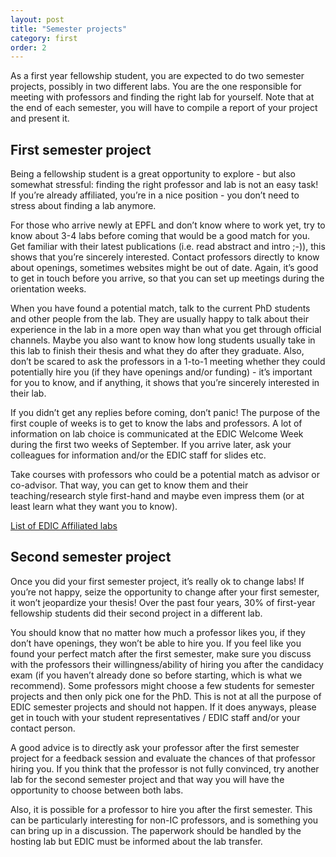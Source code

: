 ```yaml
---
layout: post
title: "Semester projects"
category: first
order: 2
---
```


As a first year fellowship student, you are expected to do two semester projects, possibly in two different labs. You are the one responsible for meeting with professors and finding the right lab for yourself. Note that at the end of each semester, you will have to compile a report of your project and present it.

## First semester project
Being a fellowship student is a great opportunity to explore - but also somewhat stressful: finding the right professor and lab is not an easy task! If you’re already affiliated, you’re in a nice position - you don’t need to stress about finding a lab anymore.

For those who arrive newly at EPFL and don’t know where to work yet, try to know about 3-4 labs before coming that would be a good match for you. Get familiar with their latest publications (i.e. read abstract and intro ;-)), this shows that you’re sincerely interested. Contact professors directly to know about openings, sometimes websites might be out of date. Again, it’s good to get in touch before you arrive, so that you can set up meetings during the orientation weeks.

When you have found a potential match, talk to the current PhD students and other people from the lab. They are usually happy to talk about their experience in the lab in a more open way than what you get through official channels. Maybe you also want to know how long students usually take in this lab to finish their thesis and what they do after they graduate. Also, don’t be scared to ask the professors in a 1-to-1 meeting whether they could potentially hire you (if they have openings and/or funding) - it’s important for you to know, and if anything, it shows that you’re sincerely interested in their lab.

If you didn’t get any replies before coming, don’t panic! The purpose of the first couple of weeks is to get to know the labs and professors. A lot of information on lab choice is communicated at the EDIC Welcome Week during the first two weeks of September. If you arrive later, ask your colleagues for information and/or the EDIC staff for slides etc.

Take courses with professors who could be a potential match as advisor or co-advisor. That way, you can get to know them and their teaching/research style first-hand and maybe even impress them (or at least learn what they want you to know).

[List of EDIC Affiliated labs](https://www.epfl.ch/education/phd/edic-computer-and-communication-sciences/edic-computer-and-communication-sciences/edic-affiliated-labs-research-expertise/)

## Second semester project
Once you did your first semester project, it’s really ok to change labs! If you’re not happy, seize the opportunity to change after your first semester, it won’t jeopardize your thesis! Over the past four years, 30% of first-year fellowship students did their second project in a different lab.

You should know that no matter how much a professor likes you, if they don’t have openings, they won’t be able to hire you. If you feel like you found your perfect match after the first semester, make sure you discuss with the professors their willingness/ability of hiring you after the candidacy exam (if you haven’t already done so before starting, which is what we recommend). Some professors might choose a few students for semester projects and then only pick one for the PhD. This is not at all the purpose of EDIC semester projects and should not happen. If it does anyways, please get in touch with your student representatives / EDIC staff and/or your contact person.

A good advice is to directly ask your professor after the first semester project for a feedback session and evaluate the chances of that professor hiring you. If you think that the professor is not fully convinced, try another lab for the second semester project and that way you will have the opportunity to choose between both labs.

Also, it is possible for a professor to hire you after the first semester. This can be particularly interesting for non-IC professors, and is something you can bring up in a discussion. The paperwork should be handled by the hosting lab but EDIC must be informed about the lab transfer.

